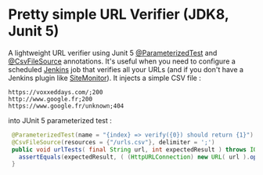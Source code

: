 # Pretty simple URL Verifier (JDK8, Junit 5)

A lightweight URL verifier using Junit 5 [@ParameterizedTest](http://junit.org/junit5/docs/current/user-guide/#writing-tests-parameterized-tests) and [@CsvFileSource](http://junit.org/junit5/docs/current/user-guide/#writing-tests-parameterized-tests-sources-CsvFileSource) annotations. It's useful when you need to configure a scheduled [Jenkins](https://jenkins-ci.org/) job that verifies all your URLs (and if you don't have a Jenkins plugin like [SiteMonitor](https://plugins.jenkins.io/sitemonitor)). It injects a simple CSV file :

```csv
https://voxxeddays.com/;200
http://www.google.fr;200
https://www.google.fr/unknown;404
```

into JUnit 5 parameterized test :

```java
 @ParameterizedTest(name = "{index} => verify({0}) should return {1}")
 @CsvFileSource(resources = {"/urls.csv"}, delimiter = ';')
 public void urlTests( final String url, int expectedResult ) throws IOException {
   assertEquals(expectedResult, ( (HttpURLConnection) new URL( url ).openConnection()).getResponseCode() );
 }
```
